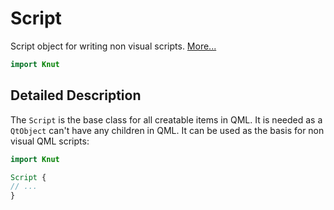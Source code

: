# Script

Script object for writing non visual scripts. [More...](#detailed-description)

```qml
import Knut
```

## Detailed Description

The `Script` is the base class for all creatable items in QML. It is needed as a `QtObject`
can't have any children in QML. It can be used as the basis for non visual QML scripts:

```qml
import Knut

Script {
// ...
}
```
